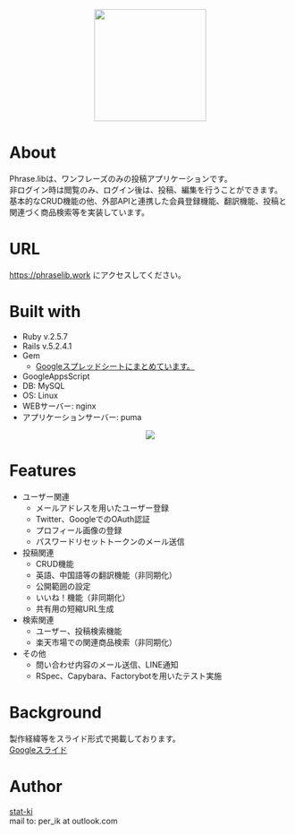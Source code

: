 <div align="center">
  <a href="https://phraselib.work">
    <img src="https://user-images.githubusercontent.com/59187251/78864468-a28b7700-7a76-11ea-8d22-df9a2dc119c4.png" width="200">
  </a>
</div>

# About
Phrase.libは、ワンフレーズのみの投稿アプリケーションです。<br />
非ログイン時は閲覧のみ、ログイン後は、投稿、編集を行うことができます。<br />
基本的なCRUD機能の他、外部APIと連携した会員登録機能、翻訳機能、投稿と関連づく商品検索等を実装しています。

# URL
https://phraselib.work にアクセスしてください。

# Built with
- Ruby v.2.5.7
- Rails v.5.2.4.1
- Gem
  - <a href="https://docs.google.com/spreadsheets/d/1ZZj6fMFO6sZn-UmaIGmRy14gnBIFzHmhs0Nt3umSMZ8/edit?usp=sharing">Googleスプレッドシートにまとめています。</a>
- GoogleAppsScript
- DB: MySQL
- OS: Linux
- WEBサーバー: nginx
- アプリケーションサーバー: puma
<div align="center">
  <img src="https://user-images.githubusercontent.com/59187251/79635254-e2efa100-81aa-11ea-8e9b-2aa2c27a12eb.jpg">
</div>

# Features
- ユーザー関連
  - メールアドレスを用いたユーザー登録
  - Twitter、GoogleでのOAuth認証
  - プロフィール画像の登録
  - パスワードリセットトークンのメール送信
- 投稿関連
  - CRUD機能
  - 英語、中国語等の翻訳機能（非同期化）
  - 公開範囲の設定
  - いいね！機能（非同期化）
  - 共有用の短縮URL生成
- 検索関連
  - ユーザー、投稿検索機能
  - 楽天市場での関連商品検索（非同期化）
- その他
  - 問い合わせ内容のメール送信、LINE通知
  - RSpec、Capybara、Factorybotを用いたテスト実施

# Background
製作経緯等をスライド形式で掲載しております。<br />
<a href="https://drive.google.com/file/d/1_vRqxU3VpQRyvyB1xux-ZDm23wWQlCJ_/view?usp=sharing">Googleスライド</a>

# Author
[stat-ki](https://github.com/stat-ki)  
mail to: per_ik at outlook.com
